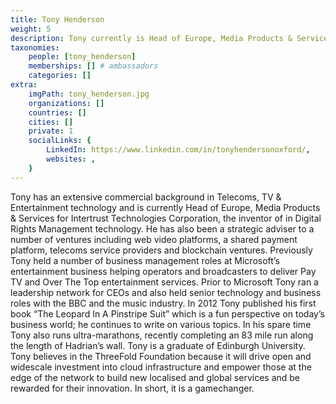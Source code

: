 ```yaml
---
title: Tony Henderson
weight: 5
description: Tony currently is Head of Europe, Media Products & Services for Intertrust Technologies Corporation.
taxonomies:
    people: [tony_henderson]
    memberships: [] # ambassadors
    categories: []
extra:
    imgPath: tony_henderson.jpg
    organizations: []
    countries: []
    cities: []
    private: 1
    socialLinks: {
        LinkedIn: https://www.linkedin.com/in/tonyhendersonoxford/,
        websites: ,
    }
---
```


Tony has an extensive commercial background in Telecoms, TV & Entertainment technology and is currently Head of Europe, Media Products & Services for Intertrust Technologies Corporation, the inventor of in Digital Rights Management technology. He has also been a strategic adviser to a number of ventures including web video platforms, a shared payment platform, telecoms service providers and blockchain ventures. Previously Tony held a number of business management roles at Microsoft’s entertainment business helping operators and broadcasters to deliver Pay TV and Over The Top entertainment services. Prior to Microsoft Tony ran a leadership network for CEOs and also held senior technology and business roles with the BBC and the music industry. In 2012 Tony published his first book “The Leopard In A Pinstripe Suit” which is a fun perspective on today’s business world; he continues to write on various topics. In his spare time Tony also runs ultra-marathons, recently completing an 83 mile run along the length of Hadrian’s wall. Tony is a graduate of Edinburgh University. Tony believes in the ThreeFold Foundation because it will drive open and widescale investment into cloud infrastructure and empower those at the edge of the network to build new localised and global services and be rewarded for their innovation. In short, it is a gamechanger.
